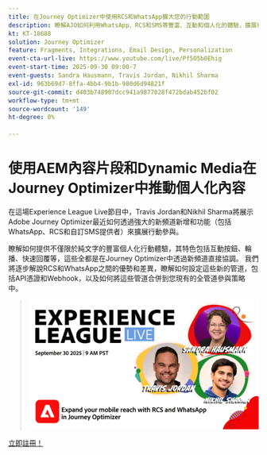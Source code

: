 ```yaml
---
title: 在Journey Optimizer中使用RCS和WhatsApp擴大您的行動範圍
description: 瞭解AJO如何利用WhatsApp、RCS和SMS等豐富、互動和個人化的體驗，擴展行動參與。
kt: KT-18688
solution: Journey Optimizer
feature: Fragments, Integrations, Email Design, Personalization
event-cta-url-live: https://www.youtube.com/live/Pf5O5b0Ehig
event-start-time: 2025-09-30 09:00-7
event-guests: Sandra Hausmann, Travis Jordan, Nikhil Sharma
exl-id: 963b69d7-8ffa-4bb4-9b1b-980d6d94821f
source-git-commit: d403b748907dcc941a9877028f472bdab452bf02
workflow-type: tm+mt
source-wordcount: '149'
ht-degree: 0%

---
```


# 使用AEM內容片段和Dynamic Media在Journey Optimizer中推動個人化內容

在這場Experience League Live節目中，Travis Jordan和Nikhil Sharma將展示Adobe Journey Optimizer最近如何透過強大的新頻道新增和功能（包括WhatsApp、RCS和自訂SMS提供者）來擴展行動參與。

瞭解如何提供不僅限於純文字的豐富個人化行動體驗，其特色包括互動按鈕、輪播、快速回覆等，這些全都是在Journey Optimizer中透過新頻道直接協調。 我們將逐步解說RCS和WhatsApp之間的優勢和差異，瞭解如何設定這些新的管道，包括API憑證和Webhook，以及如何將這些管道合併到您現有的全管道參與策略中。

> ![顯示橫幅](../assets/30Sept2025_WebBanner.png)

[立即註冊！](https://engage.adobe.com/ExpLeagueLive-250930.html)
